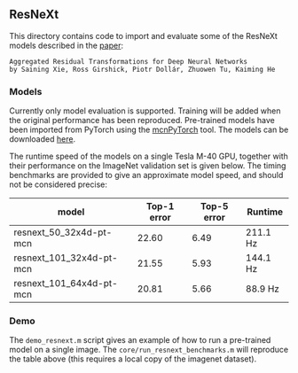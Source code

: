 ## ResNeXt

This directory contains code to import and evaluate some of the ResNeXt models
described in the [paper](https://arxiv.org/abs/1611.05431):

```
Aggregated Residual Transformations for Deep Neural Networks
by Saining Xie, Ross Girshick, Piotr Dollár, Zhuowen Tu, Kaiming He
```

### Models

Currently only model evaluation is supported.  Training will be added
when the original performance has been reproduced.  Pre-trained models
have been imported from PyTorch using the [mcnPyTorch](https://github.com/albanie/mcnPyTorch) 
tool. The models can be downloaded [here](http://www.robots.ox.ac.uk/~albanie/models.html#resnext-models).

The runtime speed of the models on a single Tesla M-40 GPU, together with their performance on the ImageNet validation set is given below.  The timing benchmarks are provided to give an approximate model speed, and should not be considered precise:

| model                      | Top-1 error | Top-5 error | Runtime  |
|----------------------------|-------------|-------------|----------|
| resnext\_50\_32x4d-pt-mcn  | 22.60       | 6.49        | 211.1 Hz |
| resnext\_101_32x4d-pt-mcn  | 21.55       | 5.93        | 144.1 Hz |
| resnext\_101\_64x4d-pt-mcn | 20.81       | 5.66        | 88.9 Hz  |


### Demo

The `demo_resnext.m` script gives an example of how to run a pre-trained model 
on a single image.  The `core/run_resnext_benchmarks.m` will reproduce the table above (this requires a local copy of the imagenet dataset).
